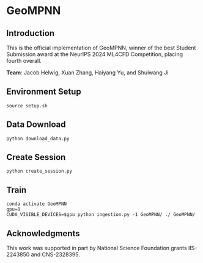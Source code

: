 # GeoMPNN

## Introduction

This is the official implementation of GeoMPNN, winner of the best Student Submission award at the NeurIPS 2024 ML4CFD Competition, placing fourth overall.  

**Team**: Jacob Helwig, Xuan Zhang, Haiyang Yu, and Shuiwang Ji

## Environment Setup

```
source setup.sh
```

## Data Download

```
python download_data.py
```

## Create Session

```
python create_session.py
```

## Train

```
conda activate GeoMPNN
gpu=8
CUDA_VISIBLE_DEVICES=$gpu python ingestion.py -1 GeoMPNN/ ./ GeoMPNN/
```

## Acknowledgments

This work was supported in part by National Science Foundation grants IIS-2243850 and CNS-2328395.
